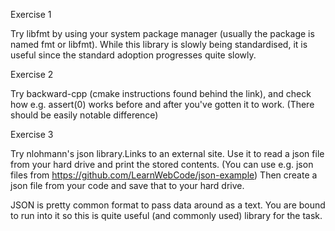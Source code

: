 Exercise 1

Try libfmt by using your system package manager (usually the package is named fmt or libfmt).  While this library is slowly being standardised, it is useful since the standard adoption progresses quite slowly.

 

Exercise 2

Try backward-cpp (cmake instructions found behind the link), and check how e.g. assert(0) works before and after you've gotten it to work. (There should be easily notable difference)

 

Exercise 3

Try nlohmann's json library.Links to an external site.  Use it to read a json file from your hard drive and print the stored contents.  (You can use e.g. json files from https://github.com/LearnWebCode/json-example)  Then create a json file from your code and save that to your hard drive.

JSON is pretty common format to pass data around as a text.  You are bound to run into it so this is quite useful (and commonly used) library for the task.
